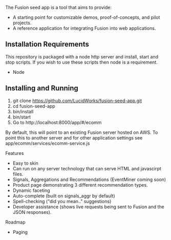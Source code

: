 
The Fusion seed app is a tool that aims to provide:
* A starting point for customizable demos, proof-of-concepts, and pilot projects.
* A reference application for integrating Fusion into web applications.

## Installation Requirements
This repository is packaged with a node http server and install, start and stop scripts. If you wish to use these scripts then node is a requirement.
* Node

## Installing and Running
1. git clone https://github.com/LucidWorks/fusion-seed-app.git
2. cd fusion-seed-app
3. bin/install
4. bin/start
5. Go to http://localhost:8000/app/#/ecomm

By default, this will point to an existing Fusion server hosted on AWS. To point this to another server and for other application settings see app/ecomm/services/ecomm-service.js

Features
* Easy to skin
* Can run on any server technology that can serve HTML and javascirpt files.
* Signals, Aggregations and Recommendations (EventMiner coming soon)
* Product page demonstrating 3 different recommendation types.
* Dynamic faceting
* Auto-complete (built on signals_aggr by default)
* Spell-checking ("did you mean.." suggestions)
* Developer assistance (shows live requests being sent to Fusion and the JSON responses).

Roadmap
* Paging
